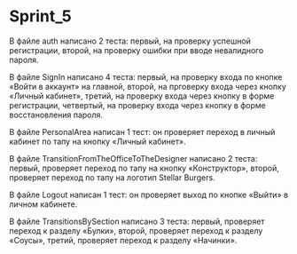 # Sprint_5
В файле auth написано 2 теста:
первый, на проверку успешной регистрации,
второй, на проверку ошибки при вводе невалидного пароля.

В файле SignIn написано 4 теста:
первый, на проверку входа по кнопке «Войти в аккаунт» на главной,
второй, на прговерку входа через кнопку «Личный кабинет»,
третий, на проверку входа через кнопку в форме регистрации,
четвертый, на проверку входа через кнопку в форме восстановления пароля.

В файле PersonalArea написан 1 тест:
он проверяет переход в личный кабинет по тапу на кнопку «Личный кабинет».

В файле TransitionFromTheOfficeToTheDesigner написано 2 теста:
первый, проверяет переход по тапу на кнопку «Конструктор»,
второй, проверяет переход по тапу на логотип Stellar Burgers.

В файле Logout написан 1 тест:
он проверяет выход по кнопке «Выйти» в личном кабинете.

В файле TransitionsBySection написано 3 теста:
первый, проверяет переход к разделу «Булки»,
второй, проверяет переход к разделу «Соусы»,
третий, проверяет переход к разделу «Начинки».